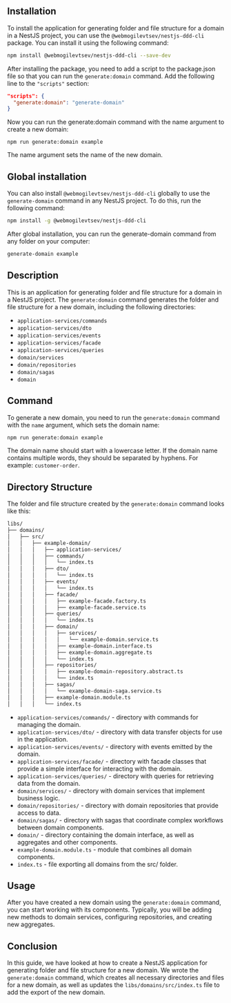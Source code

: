 ## Installation
To install the application for generating folder and file structure for a domain in a NestJS project, you can use the `@webmogilevtsev/nestjs-ddd-cli` package. You can install it using the following command:
```bash
npm install @webmogilevtsev/nestjs-ddd-cli --save-dev
```
After installing the package, you need to add a script to the package.json file so that you can run the `generate:domain` command. Add the following line to the `"scripts"` section:
```json
"scripts": {
  "generate:domain": "generate-domain"
}

```
Now you can run the generate:domain command with the name argument to create a new domain:
```
npm run generate:domain example
```
The name argument sets the name of the new domain.

## Global installation
You can also install `@webmogilevtsev/nestjs-ddd-cli` globally to use the `generate-domain` command in any NestJS project. To do this, run the following command:
```bash
npm install -g @webmogilevtsev/nestjs-ddd-cli
```
After global installation, you can run the generate-domain command from any folder on your computer:
```bash
generate-domain example
```

## Description

This is an application for generating folder and file structure for a domain in a NestJS project. The `generate:domain` command generates the folder and file structure for a new domain, including the following directories:

- `application-services/commands`
- `application-services/dto`
- `application-services/events`
- `application-services/facade`
- `application-services/queries`
- `domain/services`
- `domain/repositories`
- `domain/sagas`
- `domain`

## Command

To generate a new domain, you need to run the `generate:domain` command with the `name` argument, which sets the domain name:
```bash
npm run generate:domain example
```

The domain name should start with a lowercase letter. If the domain name contains multiple words, they should be separated by hyphens. For example: `customer-order`.

## Directory Structure

The folder and file structure created by the `generate:domain` command looks like this:
```bash
libs/
├── domains/
│   ├── src/
│   │   ├── example-domain/
│   │   │   ├── application-services/
│   │   │   ├── commands/
│   │   │   │   └── index.ts
│   │   │   ├── dto/
│   │   │   │   └── index.ts
│   │   │   ├── events/
│   │   │   │   └── index.ts
│   │   │   ├── facade/
│   │   │   │   ├── example-facade.factory.ts
│   │   │   │   ├── example-facade.service.ts
│   │   │   ├── queries/
│   │   │   │   └── index.ts
│   │   │   ├── domain/
│   │   │   │   ├── services/
│   │   │   │   │   └── example-domain.service.ts
│   │   │   │   ├── example-domain.interface.ts
│   │   │   │   ├── example-domain.aggregate.ts
│   │   │   │   └── index.ts
│   │   │   ├── repositories/
│   │   │   │   ├── example-domain-repository.abstract.ts
│   │   │   │   └── index.ts
│   │   │   ├── sagas/
│   │   │   │   └── example-domain-saga.service.ts
│   │   │   ├── example-domain.module.ts
│   │   │   └── index.ts
```
- `application-services/commands/` - directory with commands for managing the domain.
- `application-services/dto/` - directory with data transfer objects for use in the application.
- `application-services/events/` - directory with events emitted by the domain.
- `application-services/facade/` - directory with facade classes that provide a simple interface for interacting with the domain.
- `application-services/queries/` - directory with queries for retrieving data from the domain.
- `domain/services/` - directory with domain services that implement business logic.
- `domain/repositories/` - directory with domain repositories that provide access to data.
- `domain/sagas/` - directory with sagas that coordinate complex workflows between domain components.
- `domain/` - directory containing the domain interface, as well as aggregates and other components.
- `example-domain.module.ts` - module that combines all domain components.
- `index.ts` - file exporting all domains from the src/ folder.

## Usage
After you have created a new domain using the `generate:domain` command, you can start working with its components. Typically, you will be adding new methods to domain services, configuring repositories, and creating new aggregates.

## Conclusion
In this guide, we have looked at how to create a NestJS application for generating folder and file structure for a new domain. We wrote the `generate:domain` command, which creates all necessary directories and files for a new domain, as well as updates the `libs/domains/src/index.ts` file to add the export of the new domain.